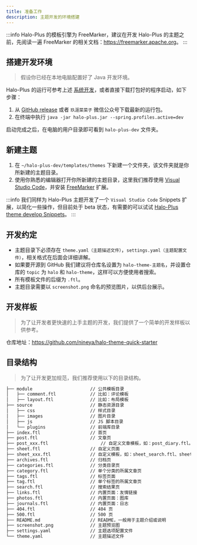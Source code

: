 ```yaml
---
title: 准备工作
description: 主题开发的环境搭建
---
```


:::info
Halo-Plus 的模板引擎为 FreeMarker，建议在开发 Halo-Plus 的主题之前，先阅读一遍 FreeMarker 的相关文档：<https://freemarker.apache.org>。
:::

## 搭建开发环境

> 假设你已经在本地电脑配置好了 Java 开发环境。

Halo-Plus 的运行可参考上述 [系统开发](/developer-guide/core/prepare)，或者直接下载打包好的程序启动，如下步骤：

1. 从 [GitHub release](https://github.com/nineya/halo-puls/releases) 或者 `玖涯菜菜子` 微信公众号下载最新的运行包。
2. 在终端中执行 `java -jar halo-plus.jar --spring.profiles.active=dev`

启动完成之后，在电脑的用户目录即可看到 `halo-plus-dev` 文件夹。

## 新建主题

1. 在 `~/halo-plus-dev/templates/themes` 下新建一个文件夹，该文件夹就是你所新建的主题目录。
2. 使用你熟悉的编辑器打开你所新建的主题目录，这里我们推荐使用 [Visual Studio Code](https://code.visualstudio.com)，并安装 [FreeMarker](https://marketplace.visualstudio.com/items?itemName=dcortes92.FreeMarker) 扩展。

:::info
我们同样为 Halo-Plus 主题开发了一个 `Visual Studio Code` Snippets 扩展，以简化一些操作，但目前处于 beta 状态，有需要的可以试试 [Halo-Plus theme develop Snippets](https://marketplace.visualstudio.com/items?itemName=halo-dev.halo-theme-dev-snippets-for-vs-code)。
:::

## 开发约定

- 主题目录下必须存在 `theme.yaml（主题描述文件）`，`settings.yaml（主题配置文件）`，相关格式在后面会详细讲解。
- 如果要开源到 GitHub 我们建议将仓库名设置为 `halo-theme-主题名`，并设置仓库的 `topic` 为 `halo` 和 `halo-theme`，这样可以方便使用者搜索。
- 所有模板文件的后缀为 `.ftl`。
- 主题目录需要以 `screenshot.png` 命名的预览图片，以供后台展示。

## 开发样板

> 为了让开发者更快速的上手主题的开发，我们提供了一个简单的开发样板以供参考。

仓库地址：<https://github.com/nineya/halo-theme-quick-starter>

## 目录结构

> 为了让开发更加规范，我们推荐使用以下的目录结构。

```txt
├── module                      // 公共模板目录
│   ├── comment.ftl             // 比如：评论模板
│   ├── layout.ftl              // 比如：布局模板
├── source                      // 静态资源目录
│   ├── css                     // 样式目录
│   ├── images                  // 图片目录
│   ├── js                      // JS 脚本目录
│   └── plugins                 // 前端库目录
├── index.ftl                   // 首页
├── post.ftl                    // 文章页
├── post_xxx.ftl                    // 自定义文章模板，如：post_diary.ftl。可在后台发布文章时选择。
├── sheet.ftl                   // 自定义页面
├── sheet_xxx.ftl               // 自定义模板，如：sheet_search.ftl、sheet_author.ftl。可在后台发布页面时选择。
├── archives.ftl                // 归档页
├── categories.ftl              // 分类目录页
├── category.ftl                // 单个分类的所属文章页
├── tags.ftl                    // 标签页面
├── tag.ftl                     // 单个标签的所属文章页
├── search.ftl                  // 搜索结果页
├── links.ftl                   // 内置页面：友情链接
├── photos.ftl                  // 内置页面：图库
├── journals.ftl                // 内置页面：日志
├── 404.ftl                     // 404 页
├── 500.ftl                     // 500 页
├── README.md                   // README，一般用于主题介绍或说明
├── screenshot.png              // 主题预览图
├── settings.yaml               // 主题选项配置文件
└── theme.yaml                  // 主题描述文件
```
